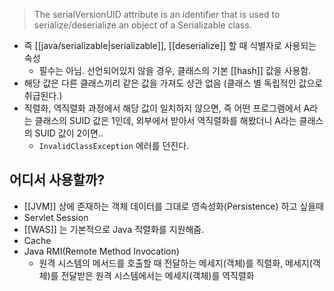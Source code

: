 > The serialVersionUID attribute is an identifier that is used to serialize/deserialize an object of a Serializable class.

- 즉 [[java/serializable|serializable]], [[deserialize]]  할 때 식별자로 사용되는 속성
	- 필수는 아님. 선언되어있지 않을 경우, 클래스의 기본 [[hash]] 값을 사용함.
- 해당 값은 다른 클래스끼리 같은 값을 가져도 상관 없음 (클래스 별 독립적인 값으로 취급된다.)
- 직렬화, 역직렬화 과정에서 해당 값이 일치하지 않으면, 즉 어떤 프로그램에서 A라는 클래스의 SUID 값은 1인데, 외부에서 받아서 역직렬화를 해봤더니 A라는 클래스의 SUID 값이 2이면..
	- `InvalidClassException` 에러를 던진다.

## 어디서 사용할까?

- [[JVM]] 상에 존재하는 객체 데이터를 그대로 영속성화(Persistence) 하고 싶을때
- Servlet Session
- [[WAS]] 는 기본적으로 Java 직렬화를 지원해줌.
- Cache
- Java RMI(Remote Method Invocation)
	- 원격 시스템의 메서드를 호출할 때 전달하는 메세지(객체)를 직렬화, 메세지(객체)를 전달받은 원격 시스템에서는 메세지(객체)를 역직렬화